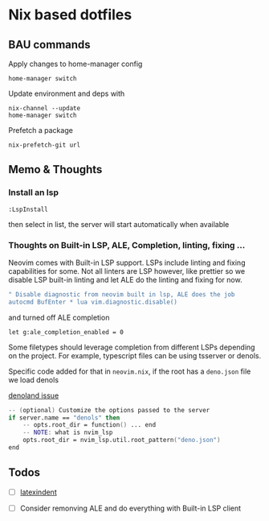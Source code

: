 # Nix based dotfiles

## BAU commands

Apply changes to home-manager config

```shell
home-manager switch
```

Update environment and deps with

```shell
nix-channel --update
home-manager switch
```

Prefetch a package

```shell
nix-prefetch-git url
```

## Memo & Thoughts

### Install an lsp

```
:LspInstall
```

then select in list, the server will start automatically when available

### Thoughts on Built-in LSP, ALE, Completion, linting, fixing ...

Neovim comes with Built-in LSP support. LSPs include linting and fixing
capabilities for some. Not all linters are LSP however, like prettier so we disable LSP
built-in linting and let ALE do the linting and fixing for now.

```nix
" Disable diagnostic from neovim built in lsp, ALE does the job
autocmd BufEnter * lua vim.diagnostic.disable()
```

and turned off ALE completion

```vim
let g:ale_completion_enabled = 0

```

Some filetypes should leverage completion from different LSPs depending on the
project. For example, typescript files can be using tsserver or denols.

Specific code added for that in `neovim.nix`, if the root has a `deno.json`
file we load denols

[denoland issue](https://github.com/denoland/deno/issues/13228)

```nix
-- (optional) Customize the options passed to the server
if server.name == "denols" then
    -- opts.root_dir = function() ... end
    -- NOTE: what is nvim_lsp
    opts.root_dir = nvim_lsp.util.root_pattern("deno.json")
end
```

## Todos

- [ ] [latexindent](https://tex.stackexchange.com/questions/390433/how-can-i-install-latexindent-on-macos)

- [ ] Consider remonving ALE and do everything with Built-in LSP client
